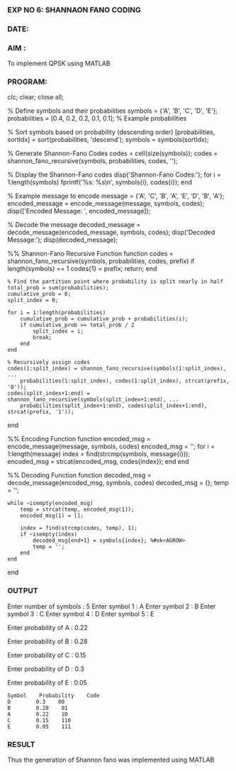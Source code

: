 ### EXP NO 6: SHANNAON FANO CODING
### DATE:
### AIM : 
 To implement QPSK using MATLAB
 ### PROGRAM:
clc;
clear;
close all;

% Define symbols and their probabilities
symbols = {'A', 'B', 'C', 'D', 'E'};
probabilities = [0.4, 0.2, 0.2, 0.1, 0.1]; % Example probabilities

% Sort symbols based on probability (descending order)
[probabilities, sortIdx] = sort(probabilities, 'descend');
symbols = symbols(sortIdx);

% Generate Shannon-Fano Codes
codes = cell(size(symbols));
codes = shannon_fano_recursive(symbols, probabilities, codes, '');

% Display the Shannon-Fano codes
disp('Shannon-Fano Codes:');
for i = 1:length(symbols)
    fprintf('%s: %s\n', symbols{i}, codes{i});
end

% Example message to encode
message = {'A', 'C', 'B', 'A', 'E', 'D', 'B', 'A'};
encoded_message = encode_message(message, symbols, codes);
disp(['Encoded Message: ', encoded_message]);

% Decode the message
decoded_message = decode_message(encoded_message, symbols, codes);
disp('Decoded Message:');
disp(decoded_message);

%% Shannon-Fano Recursive Function
function codes = shannon_fano_recursive(symbols, probabilities, codes, prefix)
    if length(symbols) == 1
        codes{1} = prefix;
        return;
    end

    % Find the partition point where probability is split nearly in half
    total_prob = sum(probabilities);
    cumulative_prob = 0;
    split_index = 0;
    
    for i = 1:length(probabilities)
        cumulative_prob = cumulative_prob + probabilities(i);
        if cumulative_prob >= total_prob / 2
            split_index = i;
            break;
        end
    end

    % Recursively assign codes
    codes(1:split_index) = shannon_fano_recursive(symbols(1:split_index), ...
        probabilities(1:split_index), codes(1:split_index), strcat(prefix, '0'));
    codes(split_index+1:end) = shannon_fano_recursive(symbols(split_index+1:end), ...
        probabilities(split_index+1:end), codes(split_index+1:end), strcat(prefix, '1'));
end

%% Encoding Function
function encoded_msg = encode_message(message, symbols, codes)
    encoded_msg = '';
    for i = 1:length(message)
        index = find(strcmp(symbols, message{i}));
        encoded_msg = strcat(encoded_msg, codes{index});
    end
end

%% Decoding Function
function decoded_msg = decode_message(encoded_msg, symbols, codes)
    decoded_msg = {};
    temp = '';
    
    while ~isempty(encoded_msg)
        temp = strcat(temp, encoded_msg(1));
        encoded_msg(1) = [];

        index = find(strcmp(codes, temp), 1);
        if ~isempty(index)
            decoded_msg{end+1} = symbols{index}; %#ok<AGROW>
            temp = '';
        end
    end
end
### OUTPUT
Enter number of symbols    : 5
Enter symbol 1 : A
Enter symbol 2 : B
Enter symbol 3 : C
Enter symbol 4 : D
Enter symbol 5 : E

Enter probability of A : 0.22

Enter probability of B : 0.28

Enter probability of C : 0.15

Enter probability of D : 0.3

Enter probability of E : 0.05



    Symbol    Probability    Code
    D        0.3    00
    B        0.28    01
    A        0.22    10
    C        0.15    110
    E        0.05    111
### RESULT
Thus the generation of Shannon fano was implemented using MATLAB
